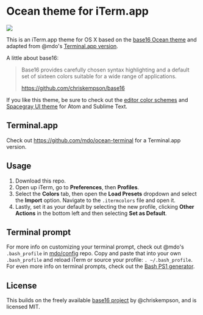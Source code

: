 # Ocean theme for iTerm.app

![](https://cloud.githubusercontent.com/assets/143418/5851543/d6d85588-a1bd-11e4-8e29-080efd792418.png)

This is an iTerm.app theme for OS X based on the [base16 Ocean theme](http://chriskempson.github.io/base16/#ocean) and adapted from @mdo's [Terminal.app version](https://github.com/mdo/ocean-terminal).

A little about base16:

> Base16 provides carefully chosen syntax highlighting and a default set of sixteen colors suitable for a wide range of applications.
>
> https://github.com/chriskempson/base16

If you like this theme, be sure to check out the [editor color schemes](https://github.com/chriskempson/base16-textmate) and [Spacegray UI theme](http://kkga.github.io/spacegray/) for Atom and Sublime Text.

## Terminal.app

Check out <https://github.com/mdo/ocean-terminal> for a Terminal.app version.

## Usage

1. Download this repo.
2. Open up iTerm, go to **Preferences**, then **Profiles**.
3. Select the **Colors** tab, then open the **Load Presets** dropdown and select the **Import** option. Navigate to the `.itermcolors` file and open it.
4. Lastly, set it as your default by selecting the new profile, clicking **Other Actions** in the bottom left and then selecting **Set as Default**.

## Terminal prompt

For more info on customizing your terminal prompt, check out @mdo's `.bash_profile` in
[mdo/config](https://github.com/mdo/config/blob/master/.bash_profile#L1-L13) repo. Copy and paste that into your own `.bash_profile` and reload iTerm or source your profile: `. ~/.bash_profile`. For even more info on terminal prompts, check out the [Bash PS1 generator](https://www.kirsle.net/wizards/ps1.html).

## License

This builds on the freely available [base16 project](https://github.com/chriskempson/base16) by @chriskempson, and is licensed MIT.
